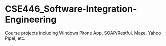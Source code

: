 CSE446_Software-Integration-Engineering
=======================================

Course projects including Windows Phone App,  SOAP/Restful, Maze, Yahoo Pipel, etc.
